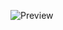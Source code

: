![Preview](https://cloud.githubusercontent.com/assets/23653311/23103570/77ec5100-f6c5-11e6-87d6-d604fbe5032d.png)
